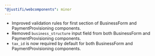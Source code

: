 ```yaml
---
"@justifi/webcomponents": minor
---
```


 - Improved validation rules for first section of BusinessForm and PaymentProvisioning components. 
 - Removed `business_structure` input field from both BusinessForm and PaymentProvisioning components. 
 - `tax_id` is now required by default for both BusinessForm and PaymentProvisioning components. 
